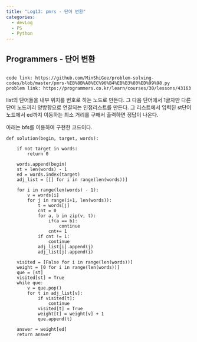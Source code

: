 ```yaml
---
title: "Log13: pmrs - 단어 변환"
categories:
  - devLog
  - PS
  - Python
---
```

## Programmers - 단어 변환

```

code link: https://github.com/MinShiGee/problem-solving-codes/blob/master/pmrs-%EB%8B%A8%EC%96%B4%EB%B3%80%ED%99%98.py
problem link: https://programmers.co.kr/learn/courses/30/lessons/43163

```

list의 단어들을 내부 위치를 번호로 하는 노드로 만든다. 그 다음 단어에서 1글자만 다른 단어 노드끼리 양방향으로 연결되는 인접리스트를 만든다.
그 리스트에서 입력된 st단어 노드에서 ed까지 이동하는 최소 거리를 구해서 출력하면 정답이 나온다.

아래는 bfs를 이용하여 구현한 코드이다.

```
def solution(begin, target, words):

    if not target in words:
        return 0

    words.append(begin)
    st = len(words) - 1
    ed = words.index(target)
    adj_list = [[] for i in range(len(words))]

    for i in range(len(words) - 1):
        v = words[i]
        for j in range(i+1, len(words)):
            t = words[j]
            cnt = 0
            for a, b in zip(v, t):
                if(a == b):
                    continue
                cnt+= 1
            if cnt != 1:
                continue
            adj_list[i].append(j)
            adj_list[j].append(i)

    visited = [False for i in range(len(words))]
    weight = [0 for i in range(len(words))]
    que = [st]
    visited[st] = True
    while que:
        v = que.pop()
        for t in adj_list[v]:
            if visited[t]:
                continue
            visited[t] = True
            weight[t] = weight[v] + 1
            que.append(t)

    answer = weight[ed]
    return answer
```